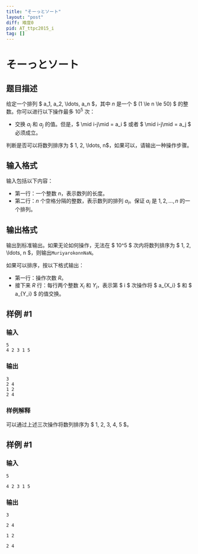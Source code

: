 ```yaml
---
title: "そーっとソート"
layout: "post"
diff: 难度0
pid: AT_ttpc2015_i
tag: []
---
```


# そーっとソート

## 题目描述

给定一个排列 $ a_1, a_2, \ldots, a_n $，其中 $n$ 是一个 $ (1 \le n \le 50) $ 的整数。你可以进行以下操作最多 $10^5$ 次：

- 交换 $a_i$ 和 $a_j$ 的值。但是，$ \mid i-j\mid = a_i $ 或者 $ \mid i-j\mid = a_j $ 必须成立。

判断是否可以将数列排序为 $ 1, 2, \ldots, n$，如果可以，请输出一种操作步骤。

## 输入格式

输入包括以下内容：

- 第一行：一个整数 $n$，表示数列的长度。
- 第二行：$n$ 个空格分隔的整数，表示数列的排列 $a_i$。保证 $a_i$ 是 $1, 2, \ldots, n$ 的一个排列。

## 输出格式

输出到标准输出。如果无论如何操作，无法在 $ 10^5 $ 次内将数列排序为 $ 1, 2, \ldots, n $，则输出`MuriyarokonnNaN`。

如果可以排序，按以下格式输出：

- 第一行：操作次数 $R$。
- 接下来 $R$ 行：每行两个整数 $X_i$ 和 $Y_i$，表示第 $ i $ 次操作将 $ a_{X_i} $ 和 $ a_{Y_i} $ 的值交换。

## 样例 #1

### 输入

```
5
4 2 3 1 5
```

### 输出

```
3
2 4
1 2
2 4
```

### 样例解释

可以通过上述三次操作将数列排序为 $ 1, 2, 3, 4, 5 $。

## 样例 #1

### 输入

```
5
4 2 3 1 5
```

### 输出

```
3
2 4
1 2
2 4
```

